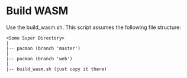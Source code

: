 # Build WASM
Use the build_wasm.sh. This script assumes the following file structure:

```
<Some Super Directory>
|
|-- pacman (branch 'master')
|
|-- pacman (branch 'web')
|
|-- build_wasm.sh (just copy it there)
```